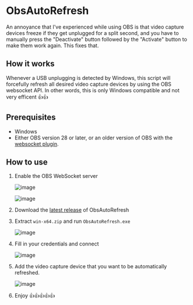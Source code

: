 # ObsAutoRefresh

An annoyance that I've experienced while using OBS is that video capture devices freeze if they get unplugged for a split second, and you have to manually press the "Deactivate" button followed by the "Activate" button to make them work again. This fixes that.

## How it works
Whenever a USB unplugging is detected by Windows, this script will forcefully refresh all desired video capture devices by using the OBS websocket API. In other words, this is only Windows compatible and not very efficent 👍👍

## Prerequisites
- Windows
- Either OBS version 28 or later, or an older version of OBS with the [websocket plugin](https://github.com/obsproject/obs-websocket/releases).

## How to use
1. Enable the OBS WebSocket server
   
   ![image](https://github.com/user-attachments/assets/1009ac63-49e3-4e58-be2b-c3d745195914)
   
   ![image](https://github.com/user-attachments/assets/263eb5c9-bdef-493d-a94f-f8b66a477c1d)


3. Download the [latest release](https://github.com/turecross321/ObsAutoRefresh/releases) of ObsAutoRefresh
4. Extract `win-x64.zip` and run `ObsAutoRefresh.exe`

   ![image](https://github.com/user-attachments/assets/12d0b20e-3299-423a-a8be-788bfe711048)
   
5. Fill in your credentials and connect

   ![image](https://github.com/user-attachments/assets/32f196eb-0112-437c-9f0b-e78bca8e5357)


6. Add the video capture device that you want to be automatically refreshed.

   ![image](https://github.com/user-attachments/assets/1a1d0df9-da6f-4d9f-8f94-3bd0f414a87b)


7. Enjoy 👍👍👍👍👍
